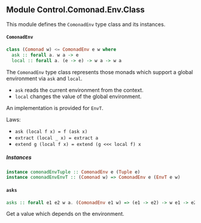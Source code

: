 ## Module Control.Comonad.Env.Class

This module defines the `ComonadEnv` type class and its instances.

#### `ComonadEnv`

``` purescript
class (Comonad w) <= ComonadEnv e w where
  ask :: forall a. w a -> e
  local :: forall a. (e -> e) -> w a -> w a
```

The `ComonadEnv` type class represents those monads which support a global environment via
`ask` and `local`.

- `ask` reads the current environment from the context.
- `local` changes the value of the global environment.

An implementation is provided for `EnvT`.

Laws:

- `ask (local f x) = f (ask x)`
- `extract (local _ x) = extract a`
- `extend g (local f x) = extend (g <<< local f) x`

##### Instances
``` purescript
instance comonadEnvTuple :: ComonadEnv e (Tuple e)
instance comonadEnvEnvT :: (Comonad w) => ComonadEnv e (EnvT e w)
```

#### `asks`

``` purescript
asks :: forall e1 e2 w a. (ComonadEnv e1 w) => (e1 -> e2) -> w e1 -> e2
```

Get a value which depends on the environment.


